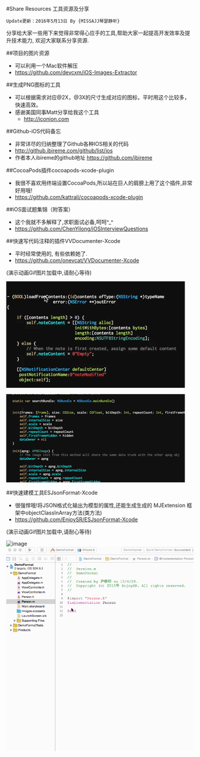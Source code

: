 #Share Resources 工具资源及分享
```
Update更新：2016年5月13日 By {MISSAJJ琴瑟静听}
```
分享给大家一些用下来觉得非常得心应手的工具,帮助大家一起提高开发效率及提升技术能力, 欢迎大家联系分享资源.

##项目的图片资源
- 可以利用一个Mac软件解压
 - https://github.com/devcxm/iOS-Images-Extractor

##生成PNG图标的工具
- 可以根据需求对应@2X，@3X的尺寸生成对应的图标，平时用这个比较多， 快速高效。
- 感谢美国同事Matt分享给我这个工具
   - http://iconion.com 

##Github-iOS代码备忘
- 非常详尽的归纳整理了Github各种IOS相关的代码
 - http://github.ibireme.com/github/list/ios
 - 作者本人ibireme的github地址 https://github.com/ibireme

##CocoaPods插件cocoapods-xcode-plugin

- 我很不喜欢用终端设置CocoaPods,所以站在巨人的肩膀上用了这个插件,非常好用哦!
 - https://github.com/kattrali/cocoapods-xcode-plugin

##iOS面试题集锦（附答案）

- 这个我就不多解释了,求职面试必备,呵呵^_^
 - https://github.com/ChenYilong/iOSInterviewQuestions


##快速写代码注释的插件VVDocumenter-Xcode
- 平时经常使用的, 有些依赖她了.
 - https://github.com/onevcat/VVDocumenter-Xcode
 
 
(演示动画Gif图片加载中,请耐心等待)

![image](VV1.gif)

![image](VV2.gif)
 
##快速建模工具ESJsonFormat-Xcode
- 很强悍哦!将JSON格式化输出为模型的属性,还能生成生成的 MJExtension 框架中objectClassInArray方法(类方法)
 - https://github.com/EnjoySR/ESJsonFormat-Xcode

(演示动画Gif图片加载中,请耐心等待)

![image](ScreenShot1.gif)
![image](ScreenShot2.gif)